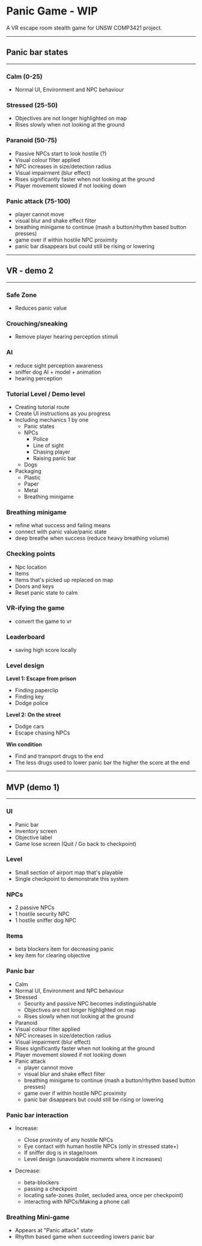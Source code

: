 # Panic Game - WIP

A VR escape room stealth game for UNSW COMP3421 project.

------------------------------------
## Panic bar states
------------------------------------

### Calm (0-25)

* Normal UI, Environment and NPC behaviour

### Stressed (25-50)

* Objectives are not longer highlighted on map
* Rises slowly when not looking at the ground

### Paranoid (50-75)

* Passive NPCs start to look hostile (?)
* Visual colour filter applied
* NPC increases in size/detection radius
* Visual impairment (blur effect)
* Rises significantly faster when not looking at the ground
* Player movement slowed if not looking down

### Panic attack (75-100)
* player cannot move
* visual blur and shake effect filter
* breathing minigame to continue (mash a button/rhythm based button presses)
* game over if within hostile NPC proximity
* panic bar disappears but could still be rising or lowering


------------------------------------
## VR - demo 2
------------------------------------

### Safe Zone

* Reduces panic value

### Crouching/sneaking

* Remove player hearing perception stimuli

### AI

* reduce sight perception awareness
* sniffer dog AI + model + animation
* hearing perception

### Tutorial Level / Demo level

* Creating tutorial route
* Create UI instructions as you progress
* Including mechanics 1 by one
    * Panic states
    * NPCs
        * Police
        * Line of sight
        * Chasing player
        * Raising panic bar
    * Dogs
* Packaging
    * Plastic
    * Paper
    * Metal
    * Breathing minigame

### Breathing minigame
* refine what success and failing means
* connect with panic value/panic state
* deep breathe when success (reduce heavy breathing volume)

### Checking points
* Npc location
* Items
* Items that's picked up replaced on map
* Doors and keys
* Reset panic state to calm

### VR-ifying the game
* convert the game to vr

### Leaderboard
* saving high score locally

### Level design

**Level 1: Escape from prison**
* Finding paperclip
* Finding key
* Dodge police

**Level 2: On the street**
* Dodge cars
* Escape chasing NPCs

**Win condition**
* Find and transport drugs to the end
* The less drugs used to lower panic bar the higher the score at the end

------------------------------------
## MVP (demo 1)
------------------------------------

### UI

* Panic bar
* Inventory screen
* Objective label
* Game lose screen (Quit / Go back to checkpoint)

### Level

* Small section of airport map that's playable
* Single checkpoint to demonstrate this system

### NPCs

* 2 passive NPCs
* 1 hostile security NPC
* 1 hostile sniffer dog NPC

### Items

* beta blockers item for decreasing panic
* key item for clearing objective

### Panic bar

* Calm
* Normal UI, Environment and NPC behaviour
* Stressed
    * Security and passive NPC becomes indistinguishable
    * Objectives are not longer highlighted on map
    * Rises slowly when not looking at the ground
* Paranoid
* Visual colour filter applied
* NPC increases in size/detection radius
* Visual impairment (blur effect)
* Rises significantly faster when not looking at the ground
* Player movement slowed if not looking down
* Panic attack
    * player cannot move
    * visual blur and shake effect filter
    * breathing minigame to continue (mash a button/rhythm based button presses)
    * game over if within hostile NPC proximity
    * panic bar disappears but could still be rising or lowering

### Panic bar interaction

* Increase:
    * Close proximity of any hostile NPCs
    * Eye contact with human hostile NPCs (only in stressed state+)
    * If sniffer dog is in stage/room
    * Level design (unavoidable moments where it increases)

* Decrease:
    * beta-blockers
    * passing a checkpoint
    * locating safe-zones (toilet, secluded area, once per checkpoint)
    * interacting with NPCs/Making a phone call

### Breathing Mini-game
 
* Appears at "Panic attack" state
* Rhythm based game when succeeding lowers panic bar
